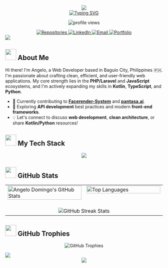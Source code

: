 <div align="center">
  <img src="https://capsule-render.vercel.app/api?type=waving&color=00AEFF&height=200&section=header&text=Angelo%20Domingo&fontSize=50&fontColor=FFFFFF&animation=fadeIn&fontAlignY=35"/>
</div>

<div align="center">
  <!-- Updated Typing SVG URL and simplified text -->
  <a href="https://git.io/typing-svg">
    <img src="https://readme-typing-svg.herokuapp.com?font=Fira+Code&weight=600&size=24&pause=1000&color=00AEFF&center=true&vCenter=true&width=500&lines=Software+Engineer;PHP%2FLaravel+%26+JS+Dev;Based+in+Baguio+PH+%F0%9F%87%B5%F0%9F%87%AD" alt="Typing SVG" />
  </a>
</div>

<!-- Profile Views Counter -->
<p align="center">
  <img src="https://komarev.com/ghpvc/?username=angelo-domingo118&label=PROFILE%20VIEWS&color=00AEFF&style=for-the-badge" alt="profile views" />
</p>

<!-- Social Links -->
<div align="center">
  <a href="https://github.com/angelo-domingo118?tab=repositories">
    <img src="https://img.shields.io/badge/Repositories-7952B3?style=for-the-badge&logo=github&logoColor=white&labelColor=1A1B27" alt="Repositories"/>
  </a>
  <a href="https://www.linkedin.com/in/angelo-domingo-dev-invented/">
    <img src="https://img.shields.io/badge/LinkedIn-0077B5?style=for-the-badge&logo=linkedin&logoColor=white&labelColor=1A1B27" alt="LinkedIn"/>
  </a>
  <a href="mailto:angelo.d.dev.contact@email.com">
    <img src="https://img.shields.io/badge/Email-D14836?style=for-the-badge&logo=gmail&logoColor=white&labelColor=1A1B27" alt="Email"/>
  </a>
  <a href="https://my-cool-portfolio-angelo.vercel.app/">
    <img src="https://img.shields.io/badge/Portfolio-000000?style=for-the-badge&logo=vercel&logoColor=white&labelColor=1A1B27" alt="Portfolio"/>
  </a>
</div>

<!-- Divider -->
<img src="https://user-images.githubusercontent.com/73097560/115834477-dbab4500-a447-11eb-908a-139a6edaec5c.gif">

<!-- About Me Section -->
## <img src="https://media.giphy.com/media/mGcNjsfWAjY5AEZNw6/giphy.gif" width="35"> About Me

Hi there! I'm Angelo, a Web Developer based in Baguio City, Philippines 🇵🇭. I'm passionate about crafting clean, efficient, and user-friendly web applications. My core strength lies in the **PHP/Laravel** and **JavaScript** ecosystems, and I'm actively expanding my skills in **Kotlin**, **TypeScript**, and **Python**.

- 🔭 Currently contributing to **[Facerender-System](https://github.com/angelo-domingo118/Facerender-System)** and **[pantasa.ai](https://github.com/angelo-domingo118/pantasa.ai)**.
- 🌱 Exploring **API development** best practices and modern **front-end frameworks**.
- 💡 Let's connect to discuss **web development**, **clean architecture**, or share **Kotlin/Python** resources!

<!-- Tech Stack Section -->
## <img src="https://media.giphy.com/media/QssGEmpkyEOhBCb7e1/giphy.gif" width="35"> My Tech Stack

<p align="center">
  <!-- Added 'python' to the icon list -->
  <a href="https://skillicons.dev">
    <img src="https://skillicons.dev/icons?i=php,laravel,js,ts,python,html,css,git,mysql,tailwind,react,vue,kotlin,figma,docker,vscode&perline=8" />
  </a>
</p>

<!-- GitHub Stats Section - Improved Layout -->
## <img src="https://media.giphy.com/media/iY8CRBdQXODJSCERIr/giphy.gif" width="35"> GitHub Stats

<table width="95%" align="center">
  <tr>
    <!-- GitHub Stats Card -->
    <td width="50%" valign="top">
      <img width="100%" src="https://github-readme-stats.vercel.app/api?username=angelo-domingo118&show_icons=true&theme=tokyonight&count_private=true&include_all_commits=true&rank_icon=github&hide_border=true&card_width=450" alt="Angelo Domingo's GitHub Stats" />
    </td>
    <!-- Top Languages Card -->
    <td width="50%" valign="top">
       <img width="100%" src="https://github-readme-stats.vercel.app/api/top-langs/?username=angelo-domingo118&layout=compact&theme=tokyonight&langs_count=8&hide_border=true&card_width=450" alt="Top Languages" />
    </td>
  </tr>
  <tr>
    <!-- Streak Stats Card - Centered Below -->
    <td colspan="2" align="center">
       <br> <!-- Optional line break for spacing -->
       <img align="center" src="https://streak-stats.demolab.com?user=angelo-domingo118&theme=tokyonight&hide_border=true" alt="GitHub Streak Stats" />
    </td>
  </tr>
</table>


<!-- GitHub Trophies Section -->
## <img src="https://media.giphy.com/media/fYSnHlufsegaAwBICn/giphy.gif" width="35"> GitHub Trophies

<p align="center">
  <img src="https://github-profile-trophy.vercel.app/?username=angelo-domingo118&theme=tokyonight&row=1&column=6&margin-w=15&margin-h=15&no-bg=true&no-frame=true" alt="GitHub Trophies" />
</p>

<!-- Divider -->
<img src="https://user-images.githubusercontent.com/73097560/115834477-dbab4500-a447-11eb-908a-139a6edaec5c.gif">

<!-- Footer -->
<div align="center">
  <img src="https://capsule-render.vercel.app/api?type=waving&color=00AEFF&height=120&section=footer"/>
</div>
